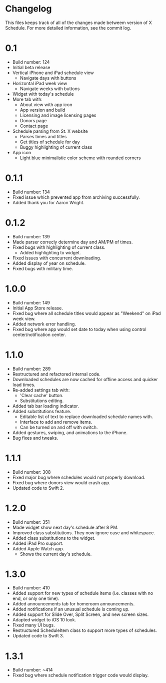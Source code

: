 # Changelog
This files keeps track of all of the changes made betweem version of X Schedule.  For more detailed information, see the commit log.

# 0.1
- Build number: 124
- Initial beta release
- Vertical iPhone and iPad schedule view
  - Navigate days with buttons
- Horizontal iPad week view
  - Navigate weeks with buttons
- Widget with today's schedule
- More tab with:
  - About view with app icon
  - App version and build
  - Licensing and image licensing pages
  - Donors page
  - Contact page
- Schedule parsing from St. X website
  - Parses times and titles
  - Get titles of schedule for day
  - Buggy highlighting of current class
- App icon
  - Light blue minimalistic color scheme with rounded corners

# 0.1.1
- Build number: 134
- Fixed issue which prevented app from archiving successfully.
- Added thank you for Aaron Wright.

# 0.1.2
- Build number: 139
- Made parser correcly determine day and AM/PM of times.
- Fixed bugs with highlighting of current class.
  - Added highlighting to widget.
- Fixed issues with concurrent downloading.
- Added display of year on schedule.
- Fixed bugs with military time.

# 1.0.0
- Build number: 149
- Initial App Store release.
- Fixed bug where all schedule titles would appear as "Weekend" on iPad week view.
- Added network error handling.
- Fixed bug where app would set date to today when using control center/notification center.

# 1.1.0
- Build number: 289
- Restructured and refactored internal code.
- Downloaded schedules are now cached for offline access and quicker load times.
- Re-added settings tab with:
  - 'Clear cache' button.
  - Substitutions editing.
- Added tab bar loading indicator.
- Added substitutions feature.
  - Editable list of text to replace downloaded schedule names with.
  - Interface to add and remove items.
  - Can be turned on and off with switch.
- Added gestures, swiping, and animations to the iPhone.
- Bug fixes and tweaks.

# 1.1.1
- Build number: 308
- Fixed major bug where schedules would not properly download.
- Fixed bug where donors view would crash app.
- Updated code to Swift 2.

# 1.2.0
- Build number: 351
- Made widget show next day's schedule after 8 PM.
- Improved class substitutions.  They now ignore case and whitespace.
- Added class substitutions to the widget.
- Added iPad Pro support.
- Added Apple Watch app.
  - Shows the current day's schedule.

# 1.3.0
- Build number: 410
- Added support for new types of schedule items (i.e. classes with no end, or only one time).
- Added announcements tab for homeroom announcements.
- Added notifications if an unusual schedule is coming up.
- Added support for Slide Over, Split Screen, and new screen sizes.
- Adapted widget to iOS 10 look.
- Fixed many UI bugs.
- Restructured ScheduleItem class to support more types of schedules.
- Updated code to Swift 3.

# 1.3.1
- Build number: ~414
- Fixed bug where schedule notification trigger code would display.


